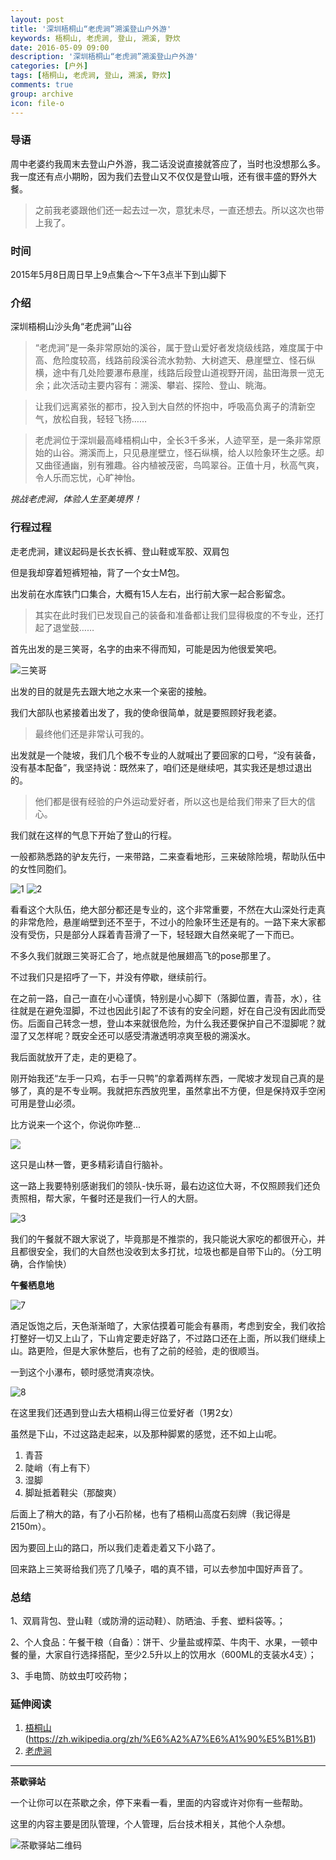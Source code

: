 ```yaml
---
layout: post
title: '深圳梧桐山“老虎涧”溯溪登山户外游'
keywords: 梧桐山, 老虎涧, 登山, 溯溪, 野炊
date: 2016-05-09 09:00
description: '深圳梧桐山“老虎涧”溯溪登山户外游'
categories: [户外]
tags: [梧桐山, 老虎涧, 登山, 溯溪, 野炊]
comments: true
group: archive
icon: file-o
---
```


### 导语 ###

周中老婆约我周末去登山户外游，我二话没说直接就答应了，当时也没想那么多。我一度还有点小期盼，因为我们去登山又不仅仅是登山哦，还有很丰盛的野外大餐。

> 之前我老婆跟他们还一起去过一次，意犹未尽，一直还想去。所以这次也带上我了。

### 时间 ###

2015年5月8日周日早上9点集合～下午3点半下到山脚下

### 介绍 ###

深圳梧桐山沙头角“老虎涧”山谷

>“老虎涧”是一条非常原始的溪谷，属于登山爱好者发烧级线路，难度属于中高、危险度较高，线路前段溪谷流水勃勃、大树遮天、悬崖壁立、怪石纵横，途中有几处险要瀑布悬崖，线路后段登山道视野开阔，盐田海景一览无余；此次活动主要内容有：溯溪、攀岩、探险、登山、眺海。

>让我们远离紧张的都市，投入到大自然的怀抱中，呼吸高负离子的清新空气，放松自我，轻轻飞扬……

>老虎涧位于深圳最高峰梧桐山中，全长3千多米，人迹罕至，是一条非常原始的山谷。溯溪而上，只见悬崖壁立，怪石纵横，给人以险象环生之感。却又曲径通幽，别有雅趣。谷内植被茂密，鸟鸣翠谷。正值十月，秋高气爽，令人乐而忘忧，心旷神怡。

*挑战老虎涧，体验人生至美境界！*

<!-- more -->

### 行程过程 ###

走老虎涧，建议起码是长衣长裤、登山鞋或军胶、双肩包

但是我却穿着短裤短袖，背了一个女士M包。

出发前在水库铁门口集合，大概有15人左右，出行前大家一起合影留念。

>其实在此时我们已发现自己的装备和准备都让我们显得极度的不专业，还打起了退堂鼓……

首先出发的是三笑哥，名字的由来不得而知，可能是因为他很爱笑吧。

![三笑哥](http://ww1.sinaimg.cn/bmiddle/824dcde4jw1f3ou9rj7bij20rs110tr3)

出发的目的就是先去跟大地之水来一个亲密的接触。

我们大部队也紧接着出发了，我的使命很简单，就是要照顾好我老婆。

> 最终他们还是非常认可我的。

出发就是一个陡坡，我们几个极不专业的人就喊出了要回家的口号，“没有装备，没有基本配备”，我坚持说：既然来了，咱们还是继续吧，其实我还是想过退出的。

> 他们都是很有经验的户外运动爱好者，所以这也是给我们带来了巨大的信心。

我们就在这样的气息下开始了登山的行程。

一般都熟悉路的驴友先行，一来带路，二来查看地形，三来破除险境，帮助队伍中的女性同胞们。

![1](http://ww1.sinaimg.cn/bmiddle/824dcde4jw1f3ou9obrywj20hr0nogue)
![2](http://ww1.sinaimg.cn/bmiddle/824dcde4jw1f3ou9sfwzzj21100rsx1m)

看看这个大队伍，绝大部分都还是专业的，这个非常重要，不然在大山深处行走真的非常危险，悬崖峭壁到还不至于，不过小的险象环生还是有的。一路下来大家都没有受伤，只是部分人踩着青苔滑了一下，轻轻跟大自然亲昵了一下而已。

不多久我们就跟三笑哥汇合了，地点就是他展翅高飞的pose那里了。

不过我们只是招呼了一下，并没有停歇，继续前行。

在之前一路，自己一直在小心谨慎，特别是小心脚下（落脚位置，青苔，水），往往就是在避免湿脚，不过也因此引起了不该有的安全问题，好在自己没有因此而受伤。后面自己转念一想，登山本来就很危险，为什么我还要保护自己不湿脚呢？就湿了又怎样呢？既安全还可以感受清澈透明凉爽至极的溯溪水。

我后面就放开了走，走的更稳了。

刚开始我还“左手一只鸡，右手一只鸭”的拿着两样东西，一爬坡才发现自己真的是够了，真的是不专业啊。我就把东西放兜里，虽然拿出不方便，但是保持双手空闲可用是登山必须。

比方说来一个这个，你说你咋整...

![](http://ww1.sinaimg.cn/bmiddle/824dcde4jw1f3ou9sc0lwj20rs110x08)

这只是山林一瞥，更多精彩请自行脑补。

这一路上我要特别感谢我们的领队-快乐哥，最右边这位大哥，不仅照顾我们还负责照相，帮大家，午餐时还是我们一行人的大厨。

![3](http://ww1.sinaimg.cn/bmiddle/824dcde4jw1f3ou9s4mp9j21100rsql8)

我们的午餐就不跟大家说了，毕竟那是不推崇的，我只能说大家吃的都很开心，并且都很安全，我们的大自然也没收到太多打扰，垃圾也都是自带下山的。（分工明确，合作愉快）

**午餐栖息地**

![7](http://ww1.sinaimg.cn/bmiddle/824dcde4jw1f3ou9srvroj21100rsavb)

酒足饭饱之后，天色渐渐暗了，大家估摸着可能会有暴雨，考虑到安全，我们收拾打整好一切又上山了，下山肯定要走好路了，不过路口还在上面，所以我们继续上山。路更险，但是大家休整后，也有了之前的经验，走的很顺当。

一到这个小瀑布，顿时感觉清爽凉快。

![8](http://ww1.sinaimg.cn/bmiddle/824dcde4jw1f3ou9s7m1ij20rs110wvi)

在这里我们还遇到登山去大梧桐山得三位爱好者（1男2女）

虽然是下山，不过这路走起来，以及那种脚累的感觉，还不如上山呢。

1. 青苔
2. 陡峭（有上有下）
3. 湿脚
4. 脚趾抵着鞋尖（那酸爽）

后面上了稍大的路，有了小石阶梯，也有了梧桐山高度石刻牌（我记得是2150m）。

因为要回上山的路口，所以我们走着走着又下小路了。

回来路上三笑哥给我们亮了几嗓子，唱的真不错，可以去参加中国好声音了。


### 总结 ###

1、双肩背包、登山鞋（或防滑的运动鞋）、防晒油、手套、塑料袋等。；

2、个人食品：午餐干粮（自备）：饼干、少量盐或榨菜、牛肉干、水果，一顿中餐的量，大家自行选择搭配，至少2.5升以上的饮用水（600ML的支装水4支）；

3、手电筒、防蚊虫叮咬药物；

### 延伸阅读 ###

1. [梧桐山](https://zh.wikipedia.org/zh/%E6%A2%A7%E6%A1%90%E5%B1%B1)(https://zh.wikipedia.org/zh/%E6%A2%A7%E6%A1%90%E5%B1%B1)
2. [老虎涧](百度百科)

----

**茶歇驿站**

一个让你可以在茶歇之余，停下来看一看，里面的内容或许对你有一些帮助。

这里的内容主要是团队管理，个人管理，后台技术相关，其他个人杂想。

![茶歇驿站二维码](http://ww4.sinaimg.cn/large/824dcde4gw1f358o5j022j20by0bywf8.jpg)

